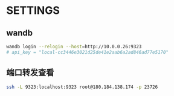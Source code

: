 # SETTINGS

## wandb

```bash
wandb login --relogin --host=http://10.0.0.26:9323
# api_key = "local-cc3446e3021d25de41e2aab6a2ad846ad77e5170"
```

## 端口转发查看

```bash
ssh -L 9323:localhost:9323 root@180.184.138.174 -p 23726
```
